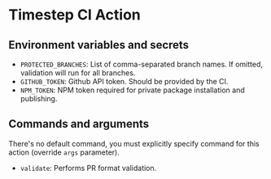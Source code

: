 # Timestep CI Action

## Environment variables and secrets

- `PROTECTED_BRANCHES`: List of comma-separated branch names. If omitted, validation will run for all branches.
- `GITHUB_TOKEN`: Github API token. Should be provided by the CI.
- `NPM_TOKEN`: NPM token required for private package installation and publishing.


## Commands and arguments

There's no default command, you must explicitly specify command for this action (override `args` parameter).

- `validate`: Performs PR format validation.
